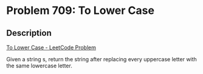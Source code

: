 # Problem 709: To Lower Case

## Description

[To Lower Case - LeetCode Problem](https://leetcode.com/problems/to-lower-case/description/)

Given a string s, return the string after replacing every uppercase letter with the same lowercase letter.
